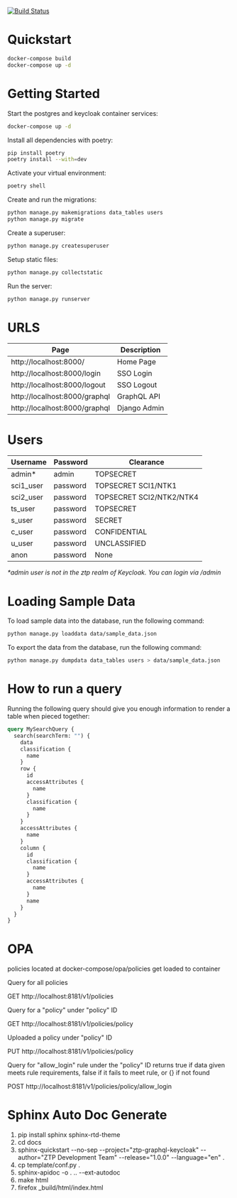 [![Build Status](https://jenkins.code.dodiis.mil/job/CIO-4/job/ZeroTrustPrototype/job/ztp-graphql-keycloak/badge/icon)](https://jenkins.code.dodiis.mil/job/CIO-4/job/ZeroTrustPrototype/job/ztp-graphql-keycloak/)
# Quickstart

```bash
docker-compose build
docker-compose up -d
```

# Getting Started

Start the postgres and keycloak container services:

```bash
docker-compose up -d
```

Install all dependencies with poetry:

```bash
pip install poetry
poetry install --with=dev
```

Activate your virtual environment:

```bash
poetry shell
```

Create and run the migrations:

```bash
python manage.py makemigrations data_tables users
python manage.py migrate
```

Create a superuser:

```bash
python manage.py createsuperuser
```

Setup static files:

```bash
python manage.py collectstatic
```

Run the server:

```bash
python manage.py runserver
```

# URLS

Page | Description
---|---
http://localhost:8000/ | Home Page
http://localhost:8000/login | SSO Login
http://localhost:8000/logout | SSO Logout
http://localhost:8000/graphql | GraphQL API
http://localhost:8000/graphql | Django Admin

# Users

Username | Password | Clearance
---|---|---
admin* | admin | TOPSECRET
sci1_user | password | TOPSECRET SCI1/NTK1
sci2_user | password | TOPSECRET SCI2/NTK2/NTK4
ts_user | password | TOPSECRET
s_user | password | SECRET
c_user | password | CONFIDENTIAL
u_user | password | UNCLASSIFIED
anon | password | None

*\*admin user is not in the ztp realm of Keycloak. You can login via /admin*

# Loading Sample Data

To load sample data into the database, run the following command:

```bash
python manage.py loaddata data/sample_data.json
```

To export the data from the database, run the following command:

```bash
python manage.py dumpdata data_tables users > data/sample_data.json
```

# How to run a query

Running the following query should give you enough information to render a table when pieced together:

```graphql
query MySearchQuery {
  search(searchTerm: "") {
    data
    classification {
      name
    }
    row {
      id
      accessAttributes {
        name
      }
      classification {
        name
      }
    }
    accessAttributes {
      name
    }
    column {
      id
      classification {
        name
      }
      accessAttributes {
        name
      }
      name
    }
  }
}
```

# OPA
policies located at docker-compose/opa/policies get loaded to container

Query for all policies

GET http://localhost:8181/v1/policies

Query for a "policy" under "policy" ID

GET http://localhost:8181/v1/policies/policy

Uploaded a policy under "policy" ID

PUT http://localhost:8181/v1/policies/policy

Query for "allow_login" rule under the "policy" ID returns true if data given meets rule requirements, false if it fails to meet rule, or {} if not found

POST http://localhost:8181/v1/policies/policy/allow_login


# Sphinx Auto Doc Generate
1. pip install sphinx sphinx-rtd-theme
1. cd docs
1. sphinx-quickstart --no-sep --project="ztp-graphql-keycloak" --author="ZTP Development Team" --release="1.0.0" --language="en" .
1. cp template/conf.py .
1. sphinx-apidoc -o . .. --ext-autodoc
1. make html
1. firefox _build/html/index.html

